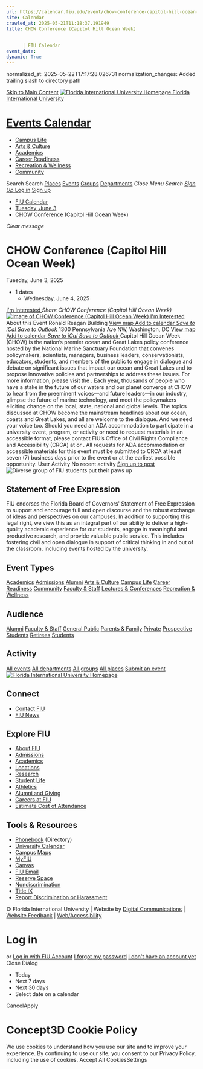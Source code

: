 ```yaml
---
url: https://calendar.fiu.edu/event/chow-conference-capitol-hill-ocean-week/
site: Calendar
crawled_at: 2025-05-21T11:18:37.191949
title: CHOW Conference (Capitol Hill Ocean Week)
    
    
      | FIU Calendar
event_date: 
dynamic: True
---
```

normalized_at: 2025-05-22T17:17:28.026731
normalization_changes: Added trailing slash to directory path

[Skip to Main Content](https://calendar.fiu.edu/event/chow-conference-capitol-hill-ocean-week#main-content)
[![Florida International University Homepage](https://digicdn.fiu.edu/core/_assets/images/logo-top.png) Florida International University](https://www.fiu.edu)
# [Events Calendar ](https://calendar.fiu.edu/)
  * [Campus Life](https://calendar.fiu.edu/calendar?event_types%5B%5D=127595)
  * [Arts & Culture](https://calendar.fiu.edu/calendar?event_types%5B%5D=127590)
  * [Academics](https://calendar.fiu.edu/calendar?event_types%5B%5D=127582)
  * [Career Readiness](https://calendar.fiu.edu/calendar?event_types%5B%5D=127584)
  * [Recreation & Wellness](https://calendar.fiu.edu/calendar?event_types%5B%5D=127603)
  * [Community](https://calendar.fiu.edu/calendar?event_types%5B%5D=127601)


Search Search
[Places](https://calendar.fiu.edu/search/places) [Events](https://calendar.fiu.edu/calendar) [Groups](https://calendar.fiu.edu/search/groups) [Departments](https://calendar.fiu.edu/search/departments)
_Close Menu_
_Search_ [ _Sign Up_ ](https://calendar.fiu.edu/signup)
[Log in](https://calendar.fiu.edu/auth/shib_login?previous_url=https%3A%2F%2Fcalendar.fiu.edu%2Fevent%2Fchow-conference-capitol-hill-ocean-week) [Sign up](https://calendar.fiu.edu/signup)
  * [FIU Calendar](https://calendar.fiu.edu/)
  * [Tuesday, June 3](https://calendar.fiu.edu/calendar/day/2025/6/3)
  * CHOW Conference (Capitol Hill Ocean Week)


_Clear message_
# CHOW Conference (Capitol Hill Ocean Week)
Tuesday, June 3, 2025 
+ 1 dates
  * Wednesday, June 4, 2025


[ I'm Interested ](https://calendar.fiu.edu/event/49667138214271/confirm?return=https%3A%2F%2Fcalendar.fiu.edu%2Fevent%2Fchow-conference-capitol-hill-ocean-week)
_Share CHOW Conference (Capitol Hill Ocean Week)_
[ ![Image of CHOW Conference \(Capitol Hill Ocean Week\)](https://localist-images.azureedge.net/photos/49667144417600/card/54c086387814aac01c8246a8fe368fa62cac1db1.jpg) ](https://calendar.fiu.edu/photo/49667144417600)
[ I'm Interested ](https://calendar.fiu.edu/event/49667138214271/confirm?return=https%3A%2F%2Fcalendar.fiu.edu%2Fevent%2Fchow-conference-capitol-hill-ocean-week)
About this Event
Ronald Reagan Building  [View map ](https://calendar.fiu.edu/event/chow-conference-capitol-hill-ocean-week#about_map)
[Add to calendar ](https://calendar.fiu.edu/event/chow-conference-capitol-hill-ocean-week)
[ _Save to iCal_ ](https://calendar.fiu.edu/event/chow-conference-capitol-hill-ocean-week.ics "Save to iCal") [ _Save to Outlook_ ](https://calendar.fiu.edu/event/chow-conference-capitol-hill-ocean-week.ics "Save to Outlook")
1300 Pennsylvania Ave NW, Washington, DC
[View map ](https://calendar.fiu.edu/event/chow-conference-capitol-hill-ocean-week#about_map)
[Add to calendar ](https://calendar.fiu.edu/event/chow-conference-capitol-hill-ocean-week)
[ _Save to iCal_ ](https://calendar.fiu.edu/event/chow-conference-capitol-hill-ocean-week.ics "Save to iCal") [ _Save to Outlook_ ](https://calendar.fiu.edu/event/chow-conference-capitol-hill-ocean-week.ics "Save to Outlook")
Capitol Hill Ocean Week (CHOW) is the nation’s premier ocean and Great Lakes policy conference hosted by the National Marine Sanctuary Foundation that convenes policymakers, scientists, managers, business leaders, conservationists, educators, students, and members of the public to engage in dialogue and debate on significant issues that impact our ocean and Great Lakes and to propose innovative policies and partnerships to address these issues. For more information, please visit the .
Each year, thousands of people who have a stake in the future of our waters and our planet converge at CHOW to hear from the preeminent voices—and future leaders—in our industry, glimpse the future of marine technology, and meet the policymakers eliciting change on the local, state, national and global levels. The topics discussed at CHOW become the mainstream headlines about our ocean, coasts and Great Lakes, and all are welcome to the dialogue. And we need your voice too.
Should you need an ADA accommodation to participate in a university event, program, or activity or need to request materials in an accessible format, please contact FIU’s Office of Civil Rights Compliance and Accessibility (CRCA) at or . All requests for ADA accommodation or accessible materials for this event must be submitted to CRCA at least seven (7) business days prior to the event or at the earliest possible opportunity. 
User Activity
No recent activity
[Sign up to post](https://calendar.fiu.edu/auth/shib_login?previous_url=https%3A%2F%2Fcalendar.fiu.edu%2Fevent%2Fchow-conference-capitol-hill-ocean-week)
![Diverse group of FIU students put their paws up](https://www.fiu.edu/_assets/images/thumbnail-students-paw.jpg)
## Statement of Free Expression
FIU endorses the Florida Board of Governors' Statement of Free Expression to support and encourage full and open discourse and the robust exchange of ideas and perspectives on our campuses. In addition to supporting this legal right, we view this as an integral part of our ability to deliver a high-quality academic experience for our students, engage in meaningful and productive research, and provide valuable public service. This includes fostering civil and open dialogue in support of critical thinking in and out of the classroom, including events hosted by the university.
## Event Types
[Academics](https://calendar.fiu.edu/calendar?event_types%5B%5D=127582)
[Admissions](https://calendar.fiu.edu/calendar?event_types%5B%5D=127583)
[Alumni](https://calendar.fiu.edu/calendar?event_types%5B%5D=127589)
[Arts & Culture](https://calendar.fiu.edu/calendar?event_types%5B%5D=127590)
[Campus Life](https://calendar.fiu.edu/calendar?event_types%5B%5D=127595)
[Career Readiness](https://calendar.fiu.edu/calendar?event_types%5B%5D=127584)
[Community](https://calendar.fiu.edu/calendar?event_types%5B%5D=127601)
[Faculty & Staff](https://calendar.fiu.edu/calendar?event_types%5B%5D=127602)
[Lectures & Conferences](https://calendar.fiu.edu/calendar?event_types%5B%5D=127587)
[Recreation & Wellness](https://calendar.fiu.edu/calendar?event_types%5B%5D=127603)
## Audience
[Alumni](https://calendar.fiu.edu/calendar?event_types%5B%5D=121721)
[Faculty & Staff](https://calendar.fiu.edu/calendar?event_types%5B%5D=121720)
[General Public](https://calendar.fiu.edu/calendar?event_types%5B%5D=121722)
[Parents & Family](https://calendar.fiu.edu/calendar?event_types%5B%5D=36918157286658)
[Private](https://calendar.fiu.edu/calendar?event_types%5B%5D=129753)
[Prospective Students](https://calendar.fiu.edu/calendar?event_types%5B%5D=121723)
[Retirees](https://calendar.fiu.edu/calendar?event_types%5B%5D=37290279036119)
[Students](https://calendar.fiu.edu/calendar?event_types%5B%5D=121719)
## Activity
[All events](https://calendar.fiu.edu/search?what=events)
[All departments](https://calendar.fiu.edu/search/departments)
[All groups](https://calendar.fiu.edu/search?what=groups)
[All places](https://calendar.fiu.edu/search?what=places)
[Submit an event](https://calendar.fiu.edu/admin/events/new/basic-information)
[ ![Florida International University Homepage](https://digicdn.fiu.edu/core/_assets/images/footer-logo.svg) ](https://www.fiu.edu/)
## Connect
  * [Contact FIU](https://www.fiu.edu/about/contact-us/index.html)
  * [FIU News](https://news.fiu.edu/)


## Explore FIU
  * [About FIU](https://www.fiu.edu/about/index.html)
  * [Admissions](https://www.fiu.edu/admissions/index.html)
  * [Academics](https://www.fiu.edu/academics/index.html)
  * [Locations](https://www.fiu.edu/locations/index.html)
  * [Research](https://www.fiu.edu/research/index.html)
  * [Student Life](https://www.fiu.edu/student-life/index.html)
  * [Athletics](https://www.fiu.edu/athletics/index.html)
  * [Alumni and Giving](https://www.fiu.edu/alumni-and-giving/index.html)
  * [Careers at FIU](https://hr.fiu.edu/careers/)
  * [Estimate Cost of Attendance](https://onestop.fiu.edu/finances/estimate-your-costs/)


## Tools & Resources
  * [Phonebook](https://phonebook.fiu.edu) (Directory)
  * [University Calendar](https://calendar.fiu.edu/)
  * [Campus Maps](https://campusmaps.fiu.edu/)
  * [MyFIU](https://my.fiu.edu/)
  * [Canvas](https://canvas.fiu.edu)
  * [FIU Email](http://mail.fiu.edu/)
  * [Reserve Space](https://reservespace.fiu.edu/make-reservation/)
  * [Nondiscrimination](https://ace.fiu.edu/civil-rights-and-accessibility/harassment-and-discrimination/)
  * [Title IX](https://ace.fiu.edu/title-ix/)
  * [Report Discrimination or Harassment](https://report.fiu.edu/)


© Florida International University  | Website by [Digital Communications](https://stratcomm.fiu.edu/digital-print/websites/) | [Website Feedback](https://webforms.fiu.edu/view.php?id=370774&element_5=https://calendar.fiu.edu/https://calendar.fiu.edu/) | [Web/Accessibility](https://accessibility.fiu.edu/)
# Log in
or
[Log in with FIU Account](https://calendar.fiu.edu/auth/shib_login?previous_url=https%3A%2F%2Fcalendar.fiu.edu%2Fevent%2Fchow-conference-capitol-hill-ocean-week)
[I forgot my password](https://calendar.fiu.edu/auth/forgot) [I don't have an account yet](https://calendar.fiu.edu/signup)
Close Dialog
  * Today
  * Next 7 days
  * Next 30 days
  * Select date on a calendar


CancelApply
# Concept3D Cookie Policy
We use cookies to understand how you use our site and to improve your experience. By continuing to use our site, you consent to our Privacy Policy, including the use of cookies. 
Accept All CookiesSettings
